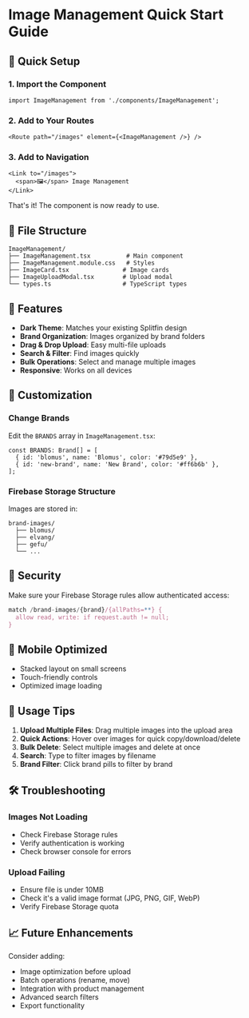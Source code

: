 # Image Management Quick Start Guide

## 🚀 Quick Setup

### 1. Import the Component

```tsx
import ImageManagement from './components/ImageManagement';
```

### 2. Add to Your Routes

```tsx
<Route path="/images" element={<ImageManagement />} />
```

### 3. Add to Navigation

```tsx
<Link to="/images">
  <span>🖼️</span> Image Management
</Link>
```

That's it! The component is now ready to use.

## 📁 File Structure

```
ImageManagement/
├── ImageManagement.tsx          # Main component
├── ImageManagement.module.css   # Styles
├── ImageCard.tsx               # Image cards
├── ImageUploadModal.tsx        # Upload modal
└── types.ts                    # TypeScript types
```

## 🎨 Features

- **Dark Theme**: Matches your existing Splitfin design
- **Brand Organization**: Images organized by brand folders
- **Drag & Drop Upload**: Easy multi-file uploads
- **Search & Filter**: Find images quickly
- **Bulk Operations**: Select and manage multiple images
- **Responsive**: Works on all devices

## 🔧 Customization

### Change Brands

Edit the `BRANDS` array in `ImageManagement.tsx`:

```tsx
const BRANDS: Brand[] = [
  { id: 'blomus', name: 'Blomus', color: '#79d5e9' },
  { id: 'new-brand', name: 'New Brand', color: '#ff6b6b' },
];
```

### Firebase Storage Structure

Images are stored in:
```
brand-images/
  ├── blomus/
  ├── elvang/
  ├── gefu/
  └── ...
```

## 🔐 Security

Make sure your Firebase Storage rules allow authenticated access:

```javascript
match /brand-images/{brand}/{allPaths=**} {
  allow read, write: if request.auth != null;
}
```

## 📱 Mobile Optimized

- Stacked layout on small screens
- Touch-friendly controls
- Optimized image loading

## 🎯 Usage Tips

1. **Upload Multiple Files**: Drag multiple images into the upload area
2. **Quick Actions**: Hover over images for quick copy/download/delete
3. **Bulk Delete**: Select multiple images and delete at once
4. **Search**: Type to filter images by filename
5. **Brand Filter**: Click brand pills to filter by brand

## 🛠️ Troubleshooting

### Images Not Loading
- Check Firebase Storage rules
- Verify authentication is working
- Check browser console for errors

### Upload Failing
- Ensure file is under 10MB
- Check it's a valid image format (JPG, PNG, GIF, WebP)
- Verify Firebase Storage quota

## 📈 Future Enhancements

Consider adding:
- Image optimization before upload
- Batch operations (rename, move)
- Integration with product management
- Advanced search filters
- Export functionality
